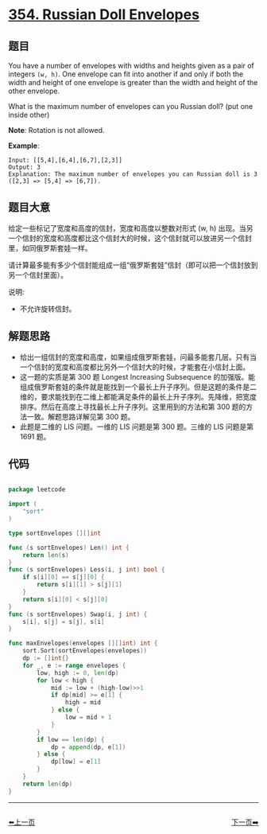# [354. Russian Doll Envelopes](https://leetcode.com/problems/russian-doll-envelopes/)


## 题目

You have a number of envelopes with widths and heights given as a pair of integers `(w, h)`. One envelope can fit into another if and only if both the width and height of one envelope is greater than the width and height of the other envelope.

What is the maximum number of envelopes can you Russian doll? (put one inside other)

**Note**: Rotation is not allowed.

**Example**:

    Input: [[5,4],[6,4],[6,7],[2,3]]
    Output: 3
    Explanation: The maximum number of envelopes you can Russian doll is 3 ([2,3] => [5,4] => [6,7]).


## 题目大意

给定一些标记了宽度和高度的信封，宽度和高度以整数对形式 (w, h) 出现。当另一个信封的宽度和高度都比这个信封大的时候，这个信封就可以放进另一个信封里，如同俄罗斯套娃一样。

请计算最多能有多少个信封能组成一组“俄罗斯套娃”信封（即可以把一个信封放到另一个信封里面）。

说明:
- 不允许旋转信封。

## 解题思路

- 给出一组信封的宽度和高度，如果组成俄罗斯套娃，问最多能套几层。只有当一个信封的宽度和高度都比另外一个信封大的时候，才能套在小信封上面。
- 这一题的实质是第 300 题 Longest Increasing Subsequence 的加强版。能组成俄罗斯套娃的条件就是能找到一个最长上升子序列。但是这题的条件是二维的，要求能找到在二维上都能满足条件的最长上升子序列。先降维，把宽度排序。然后在高度上寻找最长上升子序列。这里用到的方法和第 300 题的方法一致。解题思路详解见第 300 题。
- 此题是二维的 LIS 问题。一维的 LIS 问题是第 300 题。三维的 LIS 问题是第 1691 题。


## 代码

```go

package leetcode

import (
    "sort"
)

type sortEnvelopes [][]int

func (s sortEnvelopes) Len() int {
    return len(s)
}
func (s sortEnvelopes) Less(i, j int) bool {
    if s[i][0] == s[j][0] {
        return s[i][1] > s[j][1]
    }
    return s[i][0] < s[j][0]
}
func (s sortEnvelopes) Swap(i, j int) {
    s[i], s[j] = s[j], s[i]
}

func maxEnvelopes(envelopes [][]int) int {
    sort.Sort(sortEnvelopes(envelopes))
    dp := []int{}
    for _, e := range envelopes {
        low, high := 0, len(dp)
        for low < high {
            mid := low + (high-low)>>1
            if dp[mid] >= e[1] {
                high = mid
            } else {
                low = mid + 1
            }
        }
        if low == len(dp) {
            dp = append(dp, e[1])
        } else {
            dp[low] = e[1]
        }
    }
    return len(dp)
}

```


----------------------------------------------
<div style="display: flex;justify-content: space-between;align-items: center;">
<p><a href="https://books.halfrost.com/leetcode/ChapterFour/0300~0399/0352.Data-Stream-as-Disjoint-Intervals/">⬅️上一页</a></p>
<p><a href="https://books.halfrost.com/leetcode/ChapterFour/0300~0399/0357.Count-Numbers-with-Unique-Digits/">下一页➡️</a></p>
</div>

